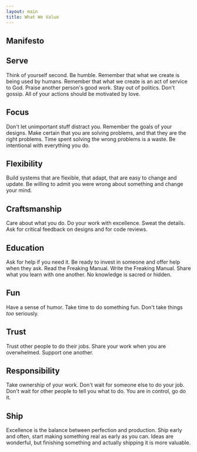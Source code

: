 ```yaml
---
layout: main
title: What We Value
---
```


## Manifesto


## Serve

Think of yourself second. Be humble. Remember that what we create is being used by humans. Remember that what we create is an act of service to God. Praise another person's good work. Stay out of politics. Don't gossip. All of your actions should be motivated by love.


## Focus

Don't let unimportant stuff distract you. Remember the goals of your designs. Make certain that you are solving problems, and that they are the right problems. Time spent solving the wrong problems is a waste. Be intentional with everything you do.


## Flexibility

Build systems that are flexible, that adapt, that are easy to change and update. Be willing to admit you were wrong about something and change your mind.


## Craftsmanship

Care about what you do. Do your work with excellence. Sweat the details. Ask for critical feedback on designs and for code reviews.


## Education

Ask for help if you need it. Be ready to invest in someone and offer help when they ask. Read the Freaking Manual. Write the Freaking Manual. Share what you learn with one another. No knowledge is sacred or hidden.


## Fun

Have a sense of humor. Take time to do something fun. Don't take things _too_ seriously.


## Trust

Trust other people to do their jobs. Share your work when you are overwhelmed. Support one another.


## Responsibility

Take ownership of your work. Don't wait for someone else to do your job. Don't wait for other people to tell you what to do. You are in control, go do it.


## Ship

Excellence is the balance between perfection and production. Ship early and often, start making something real as early as you can. Ideas are wonderful, but finishing something and actually shipping it is more valuable.
